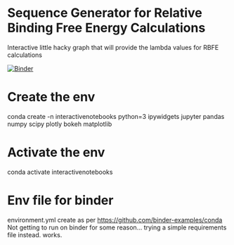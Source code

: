 

# Sequence Generator for Relative Binding Free Energy Calculations
Interactive little hacky graph that will provide the lambda values for RBFE calculations

[![Binder](https://mybinder.org/badge_logo.svg)](https://mybinder.org/v2/gh/chrisbarnettster/rbfe_sequence_generator/master?filepath=Sequence_generator_bokeh.ipynb)

# Create the env
conda create -n interactivenotebooks python=3 ipywidgets jupyter pandas numpy scipy plotly bokeh matplotlib

# Activate the env
conda activate interactivenotebooks

# Env file for binder
environment.yml create as per https://github.com/binder-examples/conda
Not getting to run on binder for some reason... trying a simple requirements file instead. works.


